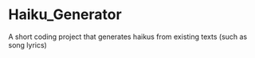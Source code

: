 # Haiku_Generator
A short coding project that generates haikus from existing texts (such as song lyrics)
